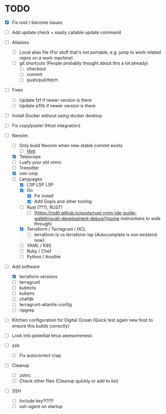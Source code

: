 # TODO

- [x] Fix root / become issues
- [ ] Add update check + easily callable update command

- [ ] Aliasses
  - [ ] Local alias file (For stuff that's not portable, e.g. jump to work related repos on a work machine)
  - [ ] git shortcuts (People probably thought about this a lot already)
    - [ ] checkout
    - [ ] commit
    - [ ] push/pull/fetch

- [ ] Fixes
  - [ ] Update fzf if newer version is there
  - [ ] Update p10k if newer version is there

- [ ] Install Docker without using docker desktop

- [ ] Fix copy/paste! (Host integration)


- [ ] Neovim
  - [ ] Only build Neovim when new stable commit exists
    - [ ] [Hint](https://docs.ansible.com/ansible/latest/collections/ansible/builtin/git_module.html)
  - [x] Telescope
  - [ ] Luafy your old vimrc
  - [ ] Treesitter
  - [x] vim-cmp
  - [ ] Languages
    - [x] LSP LSP LSP
    - [x] Go
      - [x] Fix install
      - [x] Add Gopls and other tooling
    - [ ] Rust (???), RUST!
      - [ ] [https://rsdlt.github.io/posts/rust-nvim-ide-guide-walkthrough-development-debug/](some instructions to walk through)
    - [x] Terraform / Terragrunt / HCL
      - [ ] terraform-ls vs terraform-lsp (Autocomplete is non existend now)
    - [ ] YAML / K8S
    - [ ] Ruby / Chef
    - [ ] Python / Ansible

- [ ] Add software
  - [x] terraform versions
  - [ ] terragrunt
  - [ ] kubectx
  - [ ] kubens
  - [ ] chefdk
  - [ ] terragrunt-atlantis-config
  - [ ] ripgrep

- [ ] Kitchen configuration for Digital Ocean (Quick test again new host to ensure this builds correctly)

- [ ] Look into potential tmux awesomeness

- [ ] zsh
  - [ ] Fix autocorrect crap

- [ ] Cleanup
  - [ ] zshrc
  - [ ] Check other files (Cleanup quickly or add to list)

- [ ] SSH
  - [ ] Include key?!?!?!
  - [ ] ssh-agent on startup
